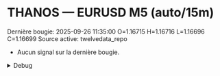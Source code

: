 # THANOS — EURUSD M5 (auto/15m)
Dernière bougie: 2025-09-26 11:35:00  O=1.16715  H=1.16716  L=1.16696  C=1.16699
Source active: twelvedata_repo

- Aucun signal sur la dernière bougie.

<details><summary>Debug</summary>

- TD_API_KEY manquant.

</details>